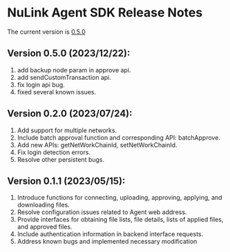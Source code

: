 # NuLink Agent SDK Release Notes

The current version is  [0.5.0](https://github.com/NuLink-network/nulink-web-agent-sdk/releases/tag/v_0.5.0)

## Version 0.5.0 (2023/12/22):

1. add backup node param in approve api.
2. add sendCustomTransaction api.
3. fix login api bug.
4. fixed several known issues.

## Version 0.2.0 (2023/07/24):

1. Add support for multiple networks.
2. Include batch approval function and corresponding API: batchApprove.
3. Add new APIs: getNetWorkChainId, setNetWorkChainId.
4. Fix login detection errors.
5. Resolve other persistent bugs.

## Version 0.1.1 (2023/05/15):

1. Introduce functions for connecting, uploading, approving, applying, and downloading files.
2. Resolve configuration issues related to Agent web address.
3. Provide interfaces for obtaining file lists, file details, lists of applied files, and approved files.
4. Include authentication information in backend interface requests.
5. Address known bugs and implemented necessary modification
